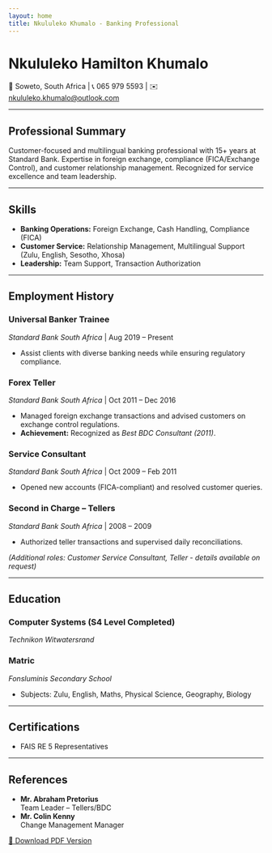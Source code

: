 ```yaml
---
layout: home
title: Nkululeko Khumalo - Banking Professional
---
```


# **Nkululeko Hamilton Khumalo**  
📍 Soweto, South Africa | 📞 065 979 5593 | ✉️ [nkululeko.khumalo@outlook.com](mailto:nkululeko.khumalo@outlook.com)  

---

## **Professional Summary**  
Customer-focused and multilingual banking professional with 15+ years at Standard Bank. Expertise in foreign exchange, compliance (FICA/Exchange Control), and customer relationship management. Recognized for service excellence and team leadership.

---

## **Skills**  
- **Banking Operations:** Foreign Exchange, Cash Handling, Compliance (FICA)  
- **Customer Service:** Relationship Management, Multilingual Support (Zulu, English, Sesotho, Xhosa)  
- **Leadership:** Team Support, Transaction Authorization  

---

## **Employment History**  
### **Universal Banker Trainee**  
*Standard Bank South Africa* | Aug 2019 – Present  
- Assist clients with diverse banking needs while ensuring regulatory compliance.  

### **Forex Teller**  
*Standard Bank South Africa* | Oct 2011 – Dec 2016  
- Managed foreign exchange transactions and advised customers on exchange control regulations.  
- **Achievement:** Recognized as *Best BDC Consultant (2011)*.  

### **Service Consultant**  
*Standard Bank South Africa* | Oct 2009 – Feb 2011  
- Opened new accounts (FICA-compliant) and resolved customer queries.  

### **Second in Charge – Tellers**  
*Standard Bank South Africa* | 2008 – 2009  
- Authorized teller transactions and supervised daily reconciliations.  

*(Additional roles: Customer Service Consultant, Teller - details available on request)*  

---

## **Education**  
### **Computer Systems (S4 Level Completed)**  
*Technikon Witwatersrand*  

### **Matric**  
*Fonsluminis Secondary School*  
- Subjects: Zulu, English, Maths, Physical Science, Geography, Biology  

---

## **Certifications**  
- FAIS RE 5 Representatives  

---

## **References**  
- **Mr. Abraham Pretorius**  
  Team Leader – Tellers/BDC
- **Mr. Colin Kenny**  
  Change Management Manager  

[📄 Download PDF Version](/cv.pdf)  
